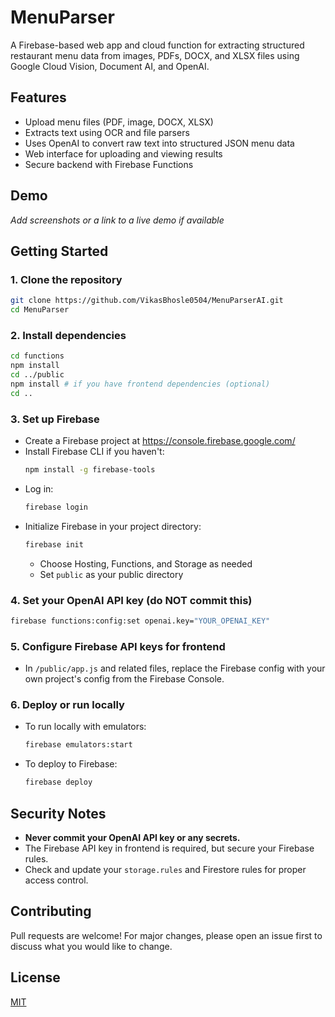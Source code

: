 # MenuParser

A Firebase-based web app and cloud function for extracting structured restaurant menu data from images, PDFs, DOCX, and XLSX files using Google Cloud Vision, Document AI, and OpenAI.

## Features
- Upload menu files (PDF, image, DOCX, XLSX)
- Extracts text using OCR and file parsers
- Uses OpenAI to convert raw text into structured JSON menu data
- Web interface for uploading and viewing results
- Secure backend with Firebase Functions

## Demo
*Add screenshots or a link to a live demo if available*

## Getting Started

### 1. Clone the repository
```sh
git clone https://github.com/VikasBhosle0504/MenuParserAI.git
cd MenuParser
```

### 2. Install dependencies
```sh
cd functions
npm install
cd ../public
npm install # if you have frontend dependencies (optional)
cd ..
```

### 3. Set up Firebase
- Create a Firebase project at https://console.firebase.google.com/
- Install Firebase CLI if you haven't:
  ```sh
  npm install -g firebase-tools
  ```
- Log in:
  ```sh
  firebase login
  ```
- Initialize Firebase in your project directory:
  ```sh
  firebase init
  ```
  - Choose Hosting, Functions, and Storage as needed
  - Set `public` as your public directory

### 4. Set your OpenAI API key (do NOT commit this)
```sh
firebase functions:config:set openai.key="YOUR_OPENAI_KEY"
```

### 5. Configure Firebase API keys for frontend
- In `/public/app.js` and related files, replace the Firebase config with your own project's config from the Firebase Console.

### 6. Deploy or run locally
- To run locally with emulators:
  ```sh
  firebase emulators:start
  ```
- To deploy to Firebase:
  ```sh
  firebase deploy
  ```

## Security Notes
- **Never commit your OpenAI API key or any secrets.**
- The Firebase API key in frontend is required, but secure your Firebase rules.
- Check and update your `storage.rules` and Firestore rules for proper access control.

## Contributing
Pull requests are welcome! For major changes, please open an issue first to discuss what you would like to change.

## License
[MIT](LICENSE) 